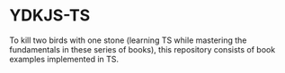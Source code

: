 # YDKJS-TS

To kill two birds with one stone (learning TS while mastering the fundamentals in these series of books), this repository consists of book examples implemented in TS.
